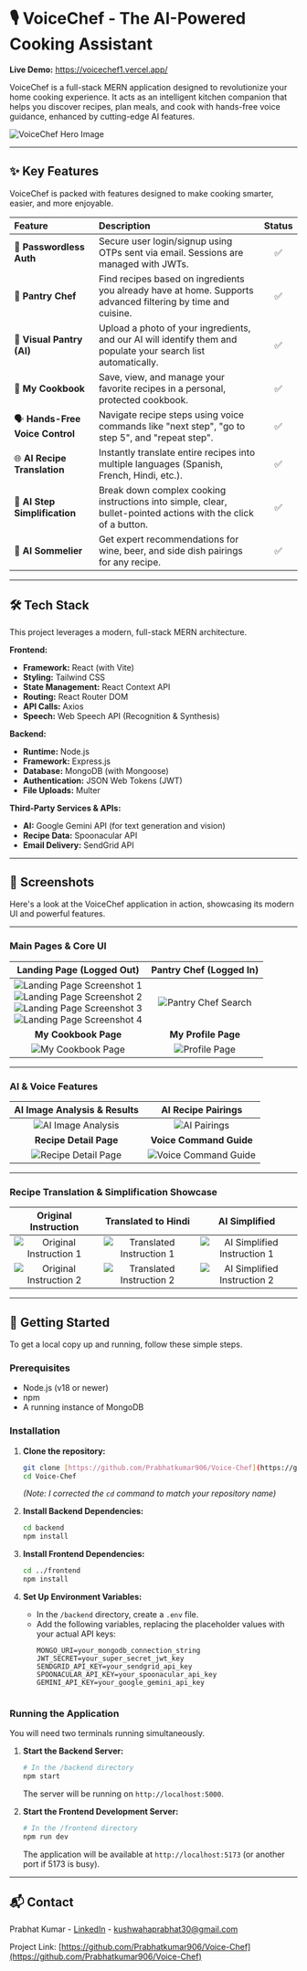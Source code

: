 # 🎙️ VoiceChef - The AI-Powered Cooking Assistant

**Live Demo:** https://voicechef1.vercel.app/ 

VoiceChef is a full-stack MERN application designed to revolutionize your home cooking experience. It acts as an intelligent kitchen companion that helps you discover recipes, plan meals, and cook with hands-free voice guidance, enhanced by cutting-edge AI features.

![VoiceChef Hero Image]("https://github.com/user-attachments/assets/347fe9c4-a52b-4215-a3a7-24693140b433") 

---

## ✨ Key Features

VoiceChef is packed with features designed to make cooking smarter, easier, and more enjoyable.

| Feature | Description | Status |
| :--- | :--- | :---: |
| 🔐 **Passwordless Auth** | Secure user login/signup using OTPs sent via email. Sessions are managed with JWTs. | ✅ |
| 🍲 **Pantry Chef** | Find recipes based on ingredients you already have at home. Supports advanced filtering by time and cuisine. | ✅ |
| 📸 **Visual Pantry (AI)** | Upload a photo of your ingredients, and our AI will identify them and populate your search list automatically. | ✅ |
| 📖 **My Cookbook** | Save, view, and manage your favorite recipes in a personal, protected cookbook. | ✅ |
| 🗣️ **Hands-Free Voice Control** | Navigate recipe steps using voice commands like "next step", "go to step 5", and "repeat step". | ✅ |
| 🌐 **AI Recipe Translation** | Instantly translate entire recipes into multiple languages (Spanish, French, Hindi, etc.). | ✅ |
| 🧠 **AI Step Simplification** | Break down complex cooking instructions into simple, clear, bullet-pointed actions with the click of a button. | ✅ |
| 🍷 **AI Sommelier** | Get expert recommendations for wine, beer, and side dish pairings for any recipe. | ✅ |

---

## 🛠️ Tech Stack

This project leverages a modern, full-stack MERN architecture.

**Frontend:**
* **Framework:** React (with Vite)
* **Styling:** Tailwind CSS
* **State Management:** React Context API
* **Routing:** React Router DOM
* **API Calls:** Axios
* **Speech:** Web Speech API (Recognition & Synthesis)

**Backend:**
* **Runtime:** Node.js
* **Framework:** Express.js
* **Database:** MongoDB (with Mongoose)
* **Authentication:** JSON Web Tokens (JWT)
* **File Uploads:** Multer

**Third-Party Services & APIs:**
* **AI:** Google Gemini API (for text generation and vision)
* **Recipe Data:** Spoonacular API
* **Email Delivery:** SendGrid API

---

<!-- ## 📸 Screenshots

`(This is a very important section! Take screenshots of your app and add them here. Show off the landing page, the Pantry Chef form, the recipe results, the beautiful recipe detail page, and the AI features in action.)`

| **Landing Page** | **Pantry Chef** |
| :---: | :---: |
| `![Landing Page](![Image](https://github.com/user-attachments/assets/8c72ac58-df4f-4443-80c7-f5ca8c4b09b8)) | `![features](![Image](https://github.com/user-attachments/assets/ab2cdf11-ee6d-4a67-96ca-091ab74d5fc0))| `![Landing Page](![Image](https://github.com/user-attachments/assets/7088b898-d1c1-43f3-8233-e7b13cdf802e))| `![Pantry Chef](![Image](https://github.com/user-attachments/assets/8a254cd0-03aa-4d63-a8b3-931ac96dda55))` |

|**Search with Image AI**|**Get Result**|
| `![Image AI](link-to-your-screenshot)` | `![Response](![Image](https://github.com/user-attachments/assets/98cd6903-7cbe-41e8-ab37-1946c41f3f46))` |


| **Recipe Detail Page** | **AI Pairings** |
| `![Recipe Detail](![Image](https://github.com/user-attachments/assets/74db9e4b-f3fe-4b0c-80c6-010b40110256))` | `![AI Pairings](![Image](https://github.com/user-attachments/assets/2e014594-06d6-48ad-b4e4-bafa5819afa6))` |

| **recipe imstruction** | **Voice Command** |
| `![recipe instruction in diffrent language](![Image](https://github.com/user-attachments/assets/99bd5a77-dfd4-4965-a2a8-a61f6fce7c80)

![Image](https://github.com/user-attachments/assets/c56ef4c3-a02a-4d0a-b675-bef0d6a809bd)

![Image](https://github.com/user-attachments/assets/87bf6aba-5922-4d19-ab52-ff5bd3779dca)

![Image](https://github.com/user-attachments/assets/9d20ea46-b58e-4eec-8a73-31b808dd86a7)

![Image](https://github.com/user-attachments/assets/0f41d014-ca2e-4e27-b5eb-9de912c372df)

![Image](https://github.com/user-attachments/assets/40d4bed3-2c31-4fba-b7c5-b61c4150baae))` | `![Voice Command](![Image](https://github.com/user-attachments/assets/e4a4a37e-1608-45ca-aa90-c23f2fcc8a06))` |

| **My Profile Page** | **My Cookbook Page** |
| `![Recipe Detail](![Image](https://github.com/user-attachments/assets/e69d0ac4-3208-4812-a88a-a8658ff478f5))` | `![My Cookbook Page](![Image](https://github.com/user-attachments/assets/0085de61-f5d2-430e-8290-d58dfc007cdd))` | -->


## 📸 Screenshots

Here's a look at the VoiceChef application in action, showcasing its modern UI and powerful features.

---

### Main Pages & Core UI

| Landing Page (Logged Out) | Pantry Chef (Logged In) |
| :---: | :---: |
| ![Landing Page Screenshot 1](https://github.com/user-attachments/assets/8c72ac58-df4f-4443-80c7-f5ca8c4b09b8) <br> ![Landing Page Screenshot 2](https://github.com/user-attachments/assets/ab2cdf11-ee6d-4a67-96ca-091ab74d5fc0) <br> ![Landing Page Screenshot 3](https://github.com/user-attachments/assets/1193592b-2bd3-4162-8277-225af96bee4b) <br> ![Landing Page Screenshot 4](https://github.com/user-attachments/assets/7088b898-d1c1-43f3-8233-e7b13cdf802e) | ![Pantry Chef Search](https://github.com/user-attachments/assets/8a254cd0-03aa-4d63-a8b3-931ac96dda55) |
| **My Cookbook Page** | **My Profile Page** |
| ![My Cookbook Page](https://github.com/user-attachments/assets/0085de61-f5d2-430e-8290-d58dfc007cdd) | ![Profile Page](https://github.com/user-attachments/assets/e69d0ac4-3208-4812-a88a-a8658ff478f5) |

---

### AI & Voice Features

| AI Image Analysis & Results | AI Recipe Pairings |
| :---: | :---: |
| ![AI Image Analysis](https://github.com/user-attachments/assets/98cd6903-7cbe-41e8-ab37-1946c41f3f46) | ![AI Pairings](https://github.com/user-attachments/assets/2e014594-06d6-48ad-b4e4-bafa5819afa6) |
| **Recipe Detail Page** | **Voice Command Guide** |
| ![Recipe Detail Page](https://github.com/user-attachments/assets/74db9e4b-f3fe-4b0c-80c6-010b40110256) | ![Voice Command Guide](https://github.com/user-attachments/assets/e4a4a37e-1608-45ca-aa90-c23f2fcc8a06) |

---

### Recipe Translation & Simplification Showcase

| Original Instruction | Translated to Hindi | AI Simplified |
| :---: | :---: | :---: |
| ![Original Instruction 1](https://github.com/user-attachments/assets/87bf6aba-5922-4d19-ab52-ff5bd3779dca) | ![Translated Instruction 1](https://github.com/user-attachments/assets/99bd5a77-dfd4-4965-a2a8-a61f6fce7c80) | ![AI Simplified Instruction 1](https://github.com/user-attachments/assets/c56ef4c3-a02a-4d0a-b675-bef0d6a809bd) |
| ![Original Instruction 2](https://github.com/user-attachments/assets/9d20ea46-b58e-4eec-8a73-31b808dd86a7) | ![Translated Instruction 2](https://github.com/user-attachments/assets/0f41d014-ca2e-4e27-b5eb-9de912c372df) | ![AI Simplified Instruction 2](https://github.com/user-attachments/assets/40d4bed3-2c31-4fba-b7c5-b61c4150baae) |
---

## 🚀 Getting Started

To get a local copy up and running, follow these simple steps.

### Prerequisites

* Node.js (v18 or newer)
* npm
* A running instance of MongoDB

### Installation

1.  **Clone the repository:**
    ```sh
    git clone [https://github.com/Prabhatkumar906/Voice-Chef](https://github.com/Prabhatkumar906/Voice-Chef)
    cd Voice-Chef 
    ```
    *(Note: I corrected the `cd` command to match your repository name)*

2.  **Install Backend Dependencies:**
    ```sh
    cd backend
    npm install
    ```

3.  **Install Frontend Dependencies:**
    ```sh
    cd ../frontend
    npm install
    ```

4.  **Set Up Environment Variables:**
    * In the `/backend` directory, create a `.env` file.
    * Add the following variables, replacing the placeholder values with your actual API keys:
        ```env
        MONGO_URI=your_mongodb_connection_string
        JWT_SECRET=your_super_secret_jwt_key
        SENDGRID_API_KEY=your_sendgrid_api_key
        SPOONACULAR_API_KEY=your_spoonacular_api_key
        GEMINI_API_KEY=your_google_gemini_api_key
        ```
        ```

### Running the Application

You will need two terminals running simultaneously.

1.  **Start the Backend Server:**
    ```sh
    # In the /backend directory
    npm start
    ```
    The server will be running on `http://localhost:5000`.

2.  **Start the Frontend Development Server:**
    ```sh
    # In the /frontend directory
    npm run dev
    ```
    The application will be available at `http://localhost:5173` (or another port if 5173 is busy).

---

## 📬 Contact

Prabhat Kumar - [LinkedIn](https://www.linkedin.com/in/prabhat-kushwaha-027787276/) - kushwahaprabhat30@gmail.com

Project Link: [https://github.com/Prabhatkumar906/Voice-Chef](https://github.com/Prabhatkumar906/Voice-Chef)
